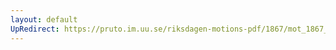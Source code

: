 ```yaml
---
layout: default
UpRedirect: https://pruto.im.uu.se/riksdagen-motions-pdf/1867/mot_1867__fk__48/mot_1867__fk__48-001.pdf
---
```

